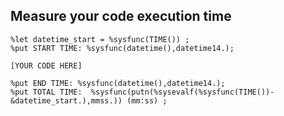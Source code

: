 ## Measure your code execution time

```
%let datetime_start = %sysfunc(TIME()) ;
%put START TIME: %sysfunc(datetime(),datetime14.);

[YOUR CODE HERE]

%put END TIME: %sysfunc(datetime(),datetime14.);
%put TOTAL TIME:  %sysfunc(putn(%sysevalf(%sysfunc(TIME())-&datetime_start.),mmss.)) (mm:ss) ;
```
